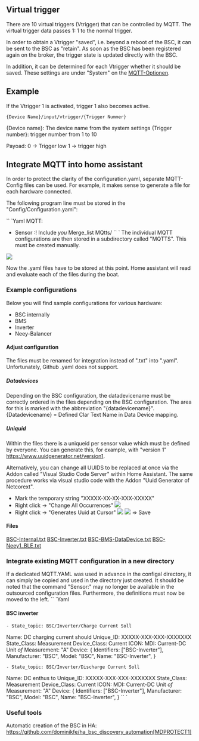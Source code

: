 ## Virtual trigger

There are 10 virtual triggers (Vtrigger) that can be controlled by MQTT. The virtual trigger data passes 1: 1 to the normal trigger.

In order to obtain a Vtrigger "saved", i.e. beyond a reboot of the BSC, it can be sent to the BSC as "retain". As soon as the BSC has been registered again on the broker, the trigger state is updated directly with the BSC.

In addition, it can be determined for each Vtrigger whether it should be saved. These settings are under "System" on the [MQTT-Optionen](settings_bsc.md/#mqtt).

## Example
If the Vtrigger 1 is activated, trigger 1 also becomes active.

`{Device Name}/input/vtrigger/{Trigger Nummer}`

{Device name}: The device name from the system settings
{Trigger number}: trigger number from 1 to 10

Payoad:
0 -> Trigger low
1 -> trigger high

## Integrate MQTT into home assistant
In order to protect the clarity of the configuration.yaml, separate MQTT-Config files can be used.
For example, it makes sense to generate a file for each hardware connected.

The following program line must be stored in the "Config/Configuration.yaml":

`` `Yaml
MQTT:
  - Sensor :! Include _you_ Merge_list MQtts/
`` `
The individual MQTT configurations are then stored in a subdirectory called "MQTTS".
This must be created manually.

![](img/mqtt/mqtt_files.png)

Now the .yaml files have to be stored at this point.
Home assistant will read and evaluate each of the files during the boat.

### Example configurations
Below you will find sample configurations for various hardware:

* BSC internally
* BMS
* Inverter
* Neey-Balancer

#### Adjust configuration
The files must be renamed for integration instead of ".txt" into ".yaml".
Unfortunately, Github .yaml does not support.

##### Datadevices
Depending on the BSC configuration, the datadevicename must be correctly ordered in the files depending on the BSC configuration.
The area for this is marked with the abbreviation "{datadevicename}".
{Datadevicename} = Defined Clar Text Name in Data Device mapping.

##### Uniquid
Within the files there is a uniqueid per sensor value which must be defined by everyone.
You can generate this, for example, with "version 1" https://www.uuidgenerator.net/version1.

Alternatively, you can change all UUIDS to be replaced at once via the Addon called "Visual Studio Code Server" within Home Assistant.
The same procedure works via visual studio code with the Addon "Uuid Generator of Netcorext".

- Mark the temporary string "XXXXX-XX-XX-XXX-XXXXX"
- Right click -> "Change All Occurrences"
![](img/mqtt/mqtt_uuid_generator.jpg)
- Right click -> "Generates Uuid at Cursor"
![](img/mqtt/mqtt_uuid_generator_2.jpg)
![](img/mqtt/mqtt_uuid_generator_3.jpg)
=> Save

#### Files

[BSC-Internal.txt](files/mqtt_internal.txt)
[BSC-Inverter.txt](files/mqtt_inverter.txt)
[BSC-BMS-DataDevice.txt](files/bsc_bms_datadevice.txt)
[BSC-Neey1_BLE.txt](files/mqtt_neey1_ble.txt)

### Integrate existing MQTT configuration in a new directory
If a dedicated MQTT.YAML was used in advance in the configal directory, it can simply be copied and used in the directory just created.
It should be noted that the command "Sensor:" may no longer be available in the outsourced configuration files.
Furthermore, the definitions must now be moved to the left.
`` `Yaml
#### BSC inverter

    - State_topic: BSC/Inverter/Charge Current Soll
Name: DC charging current should
Unique_ID: XXXXX-XXX-XXX-XXXXXXX
State_Class: Measurement
Device_Class: Current
ICON: MDI: Current-DC
Unit _of_ Measurement: "A"
Device:
{
Identifiers: ["BSC-Inverter"],
Manufacturer: "BSC",
Model: "BSC",
Name: "BSC-Inverter",
}

    - State_topic: BSC/Inverter/Discharge Current Soll
Name: DC enthus to
Unique_ID: XXXXX-XXX-XXX-XXXXXXX
State_Class: Measurement
Device_Class: Current
ICON: MDI: Current-DC
Unit _of_ Measurement: "A"
Device:
{
Identifiers: ["BSC-Inverter"],
Manufacturer: "BSC",
Model: "BSC",
Name: "BSC-Inverter",
}
`` `

### Useful tools
Automatic creation of the BSC in HA: <a href="https://github.com/dominikfe/ha_bsc_discovery_automation" target="_blank"> https://github.com/dominikfe/ha_bsc_discovery_automation[MDPROTECT1] </a>